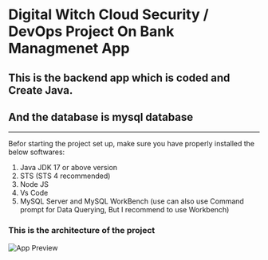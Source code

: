 
# Digital Witch Cloud Security / DevOps Project On Bank Managmenet App
## This is the backend app which is coded and  Create Java.
## And the database is mysql database 
-----------------------------------------------------------------------

Befor starting the project set up, make sure you have properly installed the below softwares:
1) Java JDK 17 or above version
2) STS (STS 4 recommended)
3) Node JS
4) Vs Code
5) MySQL Server and MySQL WorkBench (use can also use Command prompt for Data Querying, But I recommend to use Workbench)

### This is the architecture of the project

![App Preview](architecture-HIPPAA.drawio.svg)